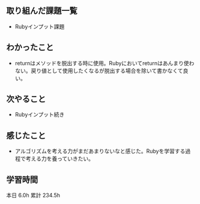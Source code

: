 ## 取り組んだ課題一覧
- Rubyインプット課題
## わかったこと
- returnはメソッドを脱出する時に使用。Rubyにおいてreturnはあんまり使わない。戻り値として使用したくなるが脱出する場合を除いて書かなくて良い。
## 次やること
- Rubyインプット続き
## 感じたこと
- アルゴリズムを考える力がまだあまりないなと感じた。Rubyを学習する過程で考える力を養っていきたい。
## 学習時間
本日 6.0h
累計 234.5h
